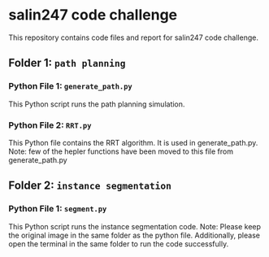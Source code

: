 # salin247 code challenge


This repository contains code files and report for salin247 code challenge.

## Folder 1: `path planning`

### Python File 1: `generate_path.py`

This Python script runs the path planning simulation.

### Python File 2: `RRT.py`

This Python file contains the RRT algorithm. It is used in generate_path.py.
Note: few of the hepler functions have been moved to this file from generate_path.py

## Folder 2: `instance segmentation`

### Python File 1: `segment.py`

This Python script runs the instance segmentation code. 
Note: Please keep the original image in the same folder as the python file. Additionally, please open the terminal in the same folder to run the code successfully.

